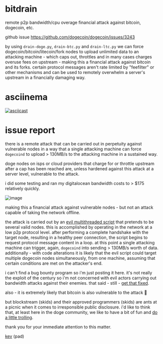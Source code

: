 # bitdrain
remote p2p bandwidth/cpu overage financial attack against bitcoin, dogecoin, etc.

github issue https://github.com/dogecoin/dogecoin/issues/3243

by using `drain-doge.py`, `drain-btc.py` and `drain-ltc.py` we can force dogecoin/bitcoin/litecoin/fork nodes to upload unlimited data to an attacking machine - which caps out, throttles and in many cases charges overuse fees on upstream - making this a financial attack against bitcoin and its forks. certain protocol messages aren't rate limited by "feefilter" or other mechanisms and can be used to remotely overwhelm a server's upstream in a financially damaging way.

# asciinema
[![asciicast](https://asciinema.org/a/577193.svg)](https://asciinema.org/a/577193)

# issue report

there is a remote attack that can be carried out in perpetuity against vulnerable nodes in a way that a single attacking machine can force `dogecoind` to upload > 130MB/s to the attacking machine in a sustained way.

doge nodes on isps or cloud providers that charge for or throttle upstream after a cap has been reached are, unless hardened against this attack at a server level, vulnerable to the attack.

i did some testing and ran my digitalocean bandwidth costs to > $175 relatively quickly.

![image](https://user-images.githubusercontent.com/38997186/229753562-079d844f-8b82-4d23-9fd8-56fc6bcca3d7.png)

making this a financial attack against vulnerable nodes - but not an attack capable of taking the network offline.

the attack is carried out by an [evil multithreaded script](https://github.com/visualbasic6/drain) that pretends to be several valid nodes. this is accomplished by operating in the network at a low p2p protocol level. after performing a complete handshake with the target node, resulting in a healthy peer connection, the script begins to request protocol message content in a loop. at this point a single attacking machine can trigger, again, `dogecoind` into sending > 130MB/s worth of data. additionally - with code alterations it is likely that the evil script could target multiple dogecoin nodes simultaneously, from one machine, assuming that certain conditions are met on the attacker's end.

i can't find a bug bounty program so i'm just posting it here. it's not really the exploit of the century so i'm not concerned with evil actors carrying out bandwidth attacks against their enemies. that said - still - [get that fixed](https://youtube.com/watch?v=BU3tDES29sY&t=143s).

also - it is extremely likely that bitcoin is also vulnerable to the attack 🤭 

but blockstream (skids) and their approved programmers (skids) are ants at a picnic when it comes to irresponsible public disclosure. i'd like to think that, at least here in the doge community, we like to have a bit of fun and [do a little trolling](https://youtu.be/PobQzVsj7GE?t=4).

thank you for your immediate attention to this matter.

[kev](https://twitter.com/123456) (pad)
